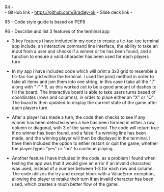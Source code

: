 R4  -    
    - GitHub link - https://github.com/Bradley-ok
    - Slide deck link -


R5 - Code style guide is based on PEP8

R6 - Describe and list 3 features of the terminal app
- 3 key features i have included in my code to create a tic-tac-toe terminal app include, an interactive command line interface, the ability to take an input from a user and checks if a winner or tie has been found, and a function to ensure a valid character has been used for each players turn.

- In my app i have included code which will print a 3x3 grid to resemble a tic-tac-toe grid within the terminal. I used the join() method in order to take all items and join them into one string,  in this case i take all the "|" along with "-" * 9, as this worked out to be a good amount of dashes to fill the board. The interactive board is able to take users turns based of coordinates (rows and columns), in order to place either an "X" or "O". The board is then updated to display the current state of the game after each players turn.

- After a player has made a turn, the code then checks to see if any winner has been detected when a line has been formed in either a row, column or diagonal, with 3 of the same symbol. The code will return true if no winner has been found, and a false if a winning line has been made, and the winning player will then be displayed in the terminal. I have then included the option to either restart or quit the game, whether the player types "yes" or "no" to continue playing.

- Another feature i have included in the code, as a problem i found when testing the app was that it would give an error if an invalid characted was used, instead of a number between 1-3 for each row and column. The code utilizes the try and except block with a ValueError exception, allowing the player to retake their turn if an invalid character has been used, which creates a much better flow of the game.
